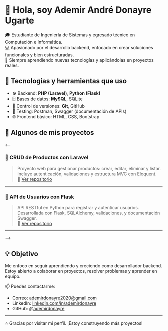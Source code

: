 # 👋 Hola, soy Ademir André Donayre Ugarte

🎓 Estudiante de Ingeniería de Sistemas y egresado técnico en Computación e Informática.  
💻 Apasionado por el desarrollo backend, enfocado en crear soluciones funcionales y bien estructuradas.  
🚀 Siempre aprendiendo nuevas tecnologías y aplicándolas en proyectos reales.

## 🧰 Tecnologías y herramientas que uso

- ⚙️ Backend: **PHP (Laravel)**, **Python (Flask)**
- 🗄️ Bases de datos: **MySQL**, SQLite
- 🔧 Control de versiones: **Git**, GitHub
- 🧪 Testing: Postman, Swagger (documentación de APIs)
- 🌐 Frontend básico: HTML, CSS, Bootstrap

## 📌 Algunos de mis proyectos

<--
### 🛒 CRUD de Productos con Laravel
> Proyecto web para gestionar productos: crear, editar, eliminar y listar.  
> Incluye autenticación, validaciones y estructura MVC con Eloquent.  
🔗 [Ver repositorio](https://github.com/ademirdonayre/laravel-crud)

---

### 👤 API de Usuarios con Flask
> API RESTful en Python para registrar y autenticar usuarios.  
> Desarrollada con Flask, SQLAlchemy, validaciones, y documentación Swagger.  
🔗 [Ver repositorio](https://github.com/ademirdonayre/flask-api-usuarios)

---
-->
## 💡 Objetivo

Me enfoco en seguir aprendiendo y creciendo como desarrollador backend.  
Estoy abierto a colaborar en proyectos, resolver problemas y aprender en equipo.

📫 Puedes contactarme:  
- Correo: [ademirdonayre2020@gmail.com](mailto:ademirdonayre2020@gmail.com)  
- LinkedIn: [linkedin.com/in/ademirdonayre](https://linkedin.com/in/ademirdonayre)  
- GitHub: [@ademirdonayre](https://github.com/ademirdonayre)

---

⭐ Gracias por visitar mi perfil. ¡Estoy construyendo más proyectos!

